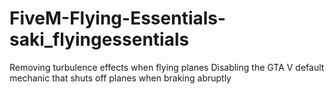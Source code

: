 # FiveM-Flying-Essentials-saki_flyingessentials
Removing turbulence effects when flying planes  Disabling the GTA V default mechanic that shuts off planes when braking abruptly
